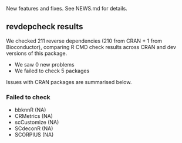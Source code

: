 New features and fixes. See NEWS.md for details.

## revdepcheck results

We checked 211 reverse dependencies (210 from CRAN + 1 from Bioconductor), comparing R CMD check results across CRAN and dev versions of this package.

 * We saw 0 new problems
 * We failed to check 5 packages

Issues with CRAN packages are summarised below.

### Failed to check

* bbknnR      (NA)
* CRMetrics   (NA)
* scCustomize (NA)
* SCdeconR    (NA)
* SCORPIUS    (NA)
